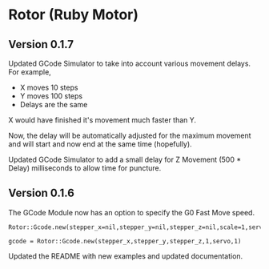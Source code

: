 Rotor (Ruby Motor)
==================

Version 0.1.7
-------------

Updated GCode Simulator to take into account various movement delays. For example, 

- X moves 10 steps
- Y moves 100 steps
- Delays are the same

X would have finished it's movement much faster than Y.

Now, the delay will be automatically adjusted for the maximum movement and will start
and now end at the same time (hopefully).

Updated GCode Simulator to add a small delay for Z Movement (500 * Delay) milliseconds to allow time for puncture.

Version 0.1.6
-------------

The GCode Module now has an option to specify the G0 Fast Move speed. 

    Rotor::Gcode.new(stepper_x=nil,stepper_y=nil,stepper_z=nil,scale=1,servo=nil,fast_move=1)

    gcode = Rotor::Gcode.new(stepper_x,stepper_y,stepper_z,1,servo,1)

Updated the README with new examples and updated documentation.